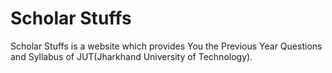 # Scholar Stuffs
Scholar Stuffs is a website which provides You the Previous Year Questions and Syllabus of JUT(Jharkhand University of Technology).
